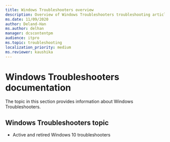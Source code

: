 ```yaml
---
title: Windows Troubleshooters overview
description: Overview of Windows Troubleshooters troubleshooting articles.
ms.date: 11/09/2020
author: Deland-Han
ms.author: delhan
manager: dcscontentpm
audience: itpro
ms.topic: troubleshooting
localization_priority: medium
ms.reviewer: kaushika
---
```

# Windows Troubleshooters documentation

The topic in this section provides information about Windows Troubleshooters.

## Windows Troubleshooters topic

- Active and retired Windows 10 troubleshooters

